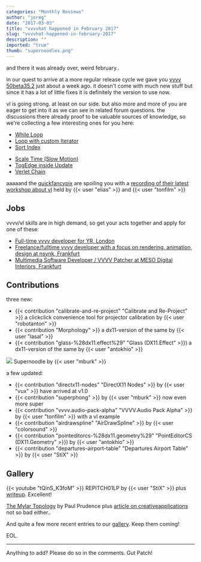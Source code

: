 ```yaml
---
categories: "Monthly Reviews"
author: "joreg"
date: "2017-03-03"
title: "vvvvhat happened in February 2017"
slug: "vvvvhat-happened-in-february-2017"
description: ""
imported: "true"
thumb: "supernoodles.png"
---
```



and there it was already over, weird february..

in our quest to arrive at a more regular release cycle we gave you [vvvv 50beta35.2](/blog/2017/vvvv50beta35.2) just about a week ago. it doesn't come with much new stuff but since it has a lot of little fixes it is definitely the version to use now.

vl is going strong. at least on our side. but also more and more of you are eager to get into it as we can see in related forum questions. the discussions there already proof to be valuable sources of knowledge, so we're collecting a few interesting ones for you here: 

<!--{SPLIT()}-->
* [While Loop](https://discourse.vvvv.org/t/while-loop/14703)
* [Loop with custom Iterator](https://discourse.vvvv.org/t/loop-with-custom-iterator/14716)
* [Sort Index](https://discourse.vvvv.org/t/sort-index-in-vl/14714)
<!--~~~-->
* [Scale Time (Slow Motion)](https://discourse.vvvv.org/t/scale-time-slow-motion/14641)
* [TogEdge inside Update](https://discourse.vvvv.org/t/togedge-exhibiting-surprising-behaviour-when-inside-an-update-method/14778)
* [Verlet Chain](https://discourse.vvvv.org/t/verletchain-in-vl/14747/)
<!--{SPLIT}-->

aaaaand the [quickfancypix](https://vvvv.org/businesses/schnellebuntebilder) are spoiling  you with a [recording of their latest workshop about vl](/blog/2017/video-doc-vvvvorkshop-ii-about-vl) held by {{< user "elias" >}} and {{< user "tonfilm" >}}

## Jobs

vvvv/vl skills are in high demand, so get your acts together and apply for one of these:
* [Full-time vvvv developer for YR, London](http://www.thisisyr.com/uk/yr/careers/)
* [Freelance/fulltime vvvv developer with a focus on rendering, animation, design at nsynk, Frankfurt](http://nsynk.de/jobs)
* [Multimedia Software Developer / VVVV Patcher at MESO Digital Interiors, Frankfurt](http://meso.net/jobs)

## Contributions

three new:
- {{< contribution "calibrate-and-re-project" "Calibrate and Re-Project" >}} a clickclick convenience tool for projector calibration by {{< user "robotanton" >}}
- {{< contribution "Morphology" >}} a dx11-version of the same by {{< user "lasal" >}}
- {{< contribution "glass-%28dx11.effect%29" "Glass (DX11.Effect" >}}) a dx11-version of the same by {{< user "antokhio" >}}

![](supernoodles.png) 
Supernoodle by {{< user "mburk" >}}

a few updated:
- {{< contribution "directx11-nodes" "DirectX11 Nodes" >}} by {{< user "vux" >}} have arrived at v1.0 
- {{< contribution "superphong" >}} by {{< user "mburk" >}} now even more super 
- {{< contribution "vvvv.audio-pack-alpha" "VVVV.Audio Pack Alpha" >}} by {{< user "tonfilm" >}} with a vl example 
- {{< contribution "airdrawspline" "AirDrawSpline" >}} by {{< user "colorsound" >}}
- {{< contribution "pointeditorcs-%28dx11.geometry%29" "PointEditorCS (DX11.Geometry" >}}) by {{< user "antokhio" >}}
- {{< contribution "departures-airport-table" "Departures Airport Table" >}} by {{< user "StiX" >}}

## Gallery

{{< youtube "tQinS_K3foM" >}}
REPITCH01LP by {{< user "StiX" >}} plus [writeup](https://medium.com/@borisvitzek/animation-workflow-and-rendering-in-vvvv-4ad2550b97c). Excellent!

[The Mylar Topology](/blog/the-mylar-topology) by Paul Prudence plus [article on creativeapplications](http://www.creativeapplications.net/vvvv/sinuous-flow-gelatinous-form-paul-prudences-mylar-topology/) not so bad either..

And quite a few more recent entries to our [gallery](https://visualprogramming.net/#Showcase). Keep them coming!

EOL.

---

Anything to add? Please do so in the comments.
Gut Patch!